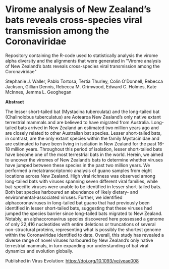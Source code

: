 # Virome analysis of New Zealand’s bats reveals cross-species viral transmission among the Coronaviridae

Repository containing the R-code used to statistically analysis the virome alpha diversity and the alignments that were generated in "Virome analysis of New Zealand’s bats reveals cross-species viral transmission among the Coronaviridae"

Stephanie J. Waller, Pablo Tortosa, Tertia Thurley, Colin O'Donnell, Rebecca Jackson, Gillian Dennis, Rebecca M. Grimwood, Edward C. Holmes, Kate McInnes, Jemma L. Geoghegan

**Abstract**

The lesser short-tailed bat (Mystacina tuberculata) and the long-tailed bat (Chalinolobus tuberculatus) are Aotearoa New Zealand’s only native extant terrestrial mammals and are believed to have migrated from Australia. Long-tailed bats arrived in New Zealand an estimated two million years ago and are closely related to other Australian bat species. Lesser short-tailed bats, in contrast, are the only extant species within the family Mystacinidae and are estimated to have been living in isolation in New Zealand for the past 16-18 million years. Throughout this period of isolation, lesser short-tailed bats have become one of the most terrestrial bats in the world. Herein, we aimed to uncover the viromes of New Zealand’s bats to determine whether viruses have jumped between these species in the past two million years. We performed a metatranscriptomic analysis of guano samples from eight locations across New Zealand. High viral richness was observed among long-tailed bats with viruses spanning seven different viral families, while bat-specific viruses were unable to be identified in lesser short-tailed bats. Both bat species harboured an abundance of likely dietary- and environmental-associated viruses. Further, we identified alphacoronaviruses in long-tailed bat guano that had previously been identified in lesser short-tailed bats, suggesting that these viruses had jumped the species barrier since long-tailed bats migrated to New Zealand. Notably, an alphacoronavirus species discovered here possessed a genome of only 22,416 nucleotides with entire deletions or truncations of several non-structural proteins, representing what is possibly the shortest genome within the Coronaviridae identified to date. Overall, this study has revealed a diverse range of novel viruses harboured by New Zealand’s only native terrestrial mammals, in turn expanding our understanding of bat viral dynamics and evolution globally.

Published in Virus Evolution: https://doi.org/10.1093/ve/veae008


